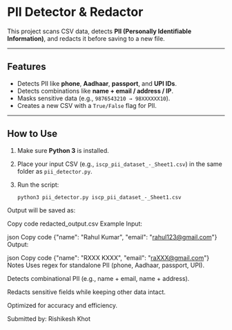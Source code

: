 # PII Detector & Redactor

This project scans CSV data, detects **PII (Personally Identifiable Information)**, and redacts it before saving to a new file.

---

## Features
- Detects PII like **phone**, **Aadhaar**, **passport**, and **UPI IDs**.  
- Detects combinations like **name + email / address / IP**.  
- Masks sensitive data (e.g., `9876543210 → 98XXXXXX10`).  
- Creates a new CSV with a `True/False` flag for PII.  

---

## How to Use
1. Make sure **Python 3** is installed.  
2. Place your input CSV (e.g., `iscp_pii_dataset_-_Sheet1.csv`) in the same folder as `pii_detector.py`.  
3. Run the script:  

   ```bash
   python3 pii_detector.py iscp_pii_dataset_-_Sheet1.csv
Output will be saved as:

Copy code
redacted_output.csv
Example
Input:

json
Copy code
{"name": "Rahul Kumar", "email": "rahul123@gmail.com"}
Output:

json
Copy code
{"name": "RXXX KXXX", "email": "raXXX@gmail.com"}
Notes
Uses regex for standalone PII (phone, Aadhaar, passport, UPI).

Detects combinational PII (e.g., name + email, name + address).

Redacts sensitive fields while keeping other data intact.

Optimized for accuracy and efficiency.

Submitted by: Rishikesh Khot
